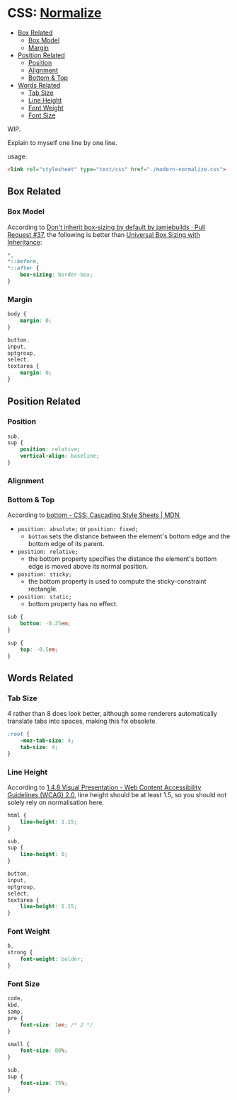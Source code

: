 # CSS: [Normalize](https://github.com/sindresorhus/modern-normalize)

<!-- MarkdownTOC -->

- [Box Related](#box-related)
    - [Box Model](#box-model)
    - [Margin](#margin)
- [Position Related](#position-related)
    - [Position](#position)
    - [Alignment](#alignment)
    - [Bottom & Top](#bottom--top)
- [Words Related](#words-related)
    - [Tab Size](#tab-size)
    - [Line Height](#line-height)
    - [Font Weight](#font-weight)
    - [Font Size](#font-size)

<!-- /MarkdownTOC -->

WIP.

Explain to myself one line by one line.

usage:

```html
<link rel="stylesheet" type="text/css" href="./modern-normalize.css">
```

## Box Related

### Box Model

According to [Don't inherit box-sizing by default by jamiebuilds · Pull Request #37](https://github.com/sindresorhus/modern-normalize/pull/37), the following is better than [Universal Box Sizing with Inheritance](https://css-tricks.com/box-sizing/):

```css
*,
*::before,
*::after {
    box-sizing: border-box;
}
```

### Margin

```css
body {
    margin: 0;
}

button,
input,
optgroup,
select,
textarea {
    margin: 0;
}
```

## Position Related

### Position

```css
sub,
sup {
    position: relative;
    vertical-align: baseline;
}
```

### Alignment

### Bottom & Top

According to [bottom - CSS: Cascading Style Sheets | MDN](https://developer.mozilla.org/en-US/docs/Web/CSS/bottom), 

- `position: absolute;` or `position: fixed;`
    - `bottom` sets the distance between the element's bottom edge and the bottom edge of its parent.
- `position: relative;`
    - the bottom property specifies the distance the element's bottom edge is moved above its normal position.
- `position: sticky;`
    - the bottom property is used to compute the sticky-constraint rectangle.
- `position: static;`
    - bottom property has no effect.


```css
sub {
    bottom: -0.25em;
}

sup {
    top: -0.5em;
}
```

## Words Related

### Tab Size

4 rather than 8 does look better, although some renderers automatically translate tabs into spaces, making this fix obsolete.

```css
:root {
    -moz-tab-size: 4;
    tab-size: 4;
}
```

### Line Height

According to [1.4.8 Visual Presentation - Web Content Accessibility Guidelines (WCAG) 2.0](https://www.w3.org/TR/2008/REC-WCAG20-20081211/#visual-audio-contrast-visual-presentation), line height should be at least 1.5, so you should not solely rely on normalisation here.

```css
html {
    line-height: 1.15;
}

sub,
sup {
    line-height: 0;
}

button,
input,
optgroup,
select,
textarea {
    line-height: 1.15;
}
```

### Font Weight

```css
b,
strong {
    font-weight: bolder;
}
```

### Font Size

```css
code,
kbd,
samp,
pre {
    font-size: 1em; /* 2 */
}

small {
    font-size: 80%;
}

sub,
sup {
    font-size: 75%;
}
```

